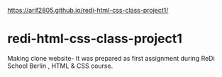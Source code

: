 https://arif2805.github.io/redi-html-css-class-project1/
# redi-html-css-class-project1
Making clone website- It was prepared as first assignment during ReDi School Berlin , HTML &amp; CSS course. 
